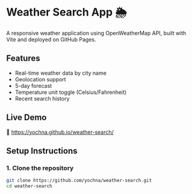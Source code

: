 # Weather Search App 🌦️

A responsive weather application using OpenWeatherMap API, built with Vite and deployed on GitHub Pages.


## Features
- Real-time weather data by city name
- Geolocation support
- 5-day forecast
- Temperature unit toggle (Celsius/Fahrenheit)
- Recent search history

## Live Demo
🔗 https://yochna.github.io/weather-search/

## Setup Instructions

### 1. Clone the repository
```bash
git clone https://github.com/yochna/weather-search.git
cd weather-search
